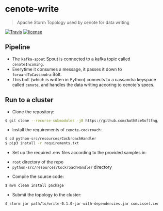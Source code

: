 # cenote-write

> Apache Storm Topology used by cenote for data writing

[![Travis](https://img.shields.io/travis/com/AuthEceSoftEng/cenote-write.svg?style=flat-square&logo=travis&label=)](https://travis-ci.com/AuthEceSoftEng/cenote-write) [![license](https://img.shields.io/github/license/AuthEceSoftEng/cenote-write.svg?style=flat-square)](./LICENSE)

## Pipeline

* The `kafka-spout` Spout is connected to a kafka topic called `cenoteIncoming`.
* Everytime it consumes a message, it passes it down to `forwardToCassandra` Bolt.
* This bolt (which is written in Python) connects to a cassandra keyspace called `cenote`, and handles the data writing accoring to cenote's specs.

## Run to a cluster

* Clone the repository:

```bash
$ git clone --recurse-submodules -j8 https://github.com/AuthEceSoftEng/cenote-write.git
```

* Install the requirements of `cenote-cockroach`:
```bash
$ cd python-src/resources/CockroachHandler
$ pip3 install -r requirements.txt
```


* Set up the required .env files according to the provided samples in:
- `root` directory of the repo
- `python-src/resources/CockroachHandler` directory

* Compile the source code:

```bash
$ mvn clean install package
```

* Submit the topology to the cluster:

```bash
$ storm jar path/to/write-0.1.0-jar-with-dependencies.jar com.issel.cenote.WriteTopology WriteTopology
```
